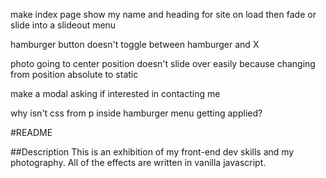 make index page show my name and heading for site on load then fade or slide into a slideout menu

hamburger button doesn't toggle between hamburger and X

photo going to center position doesn't slide over easily because changing from position absolute to static

make a modal asking if interested in contacting me

why isn't css from p inside hamburger menu getting applied?

#README

##Description
This is an exhibition of my front-end dev skills and my photography. All of the effects are written in vanilla javascript.
